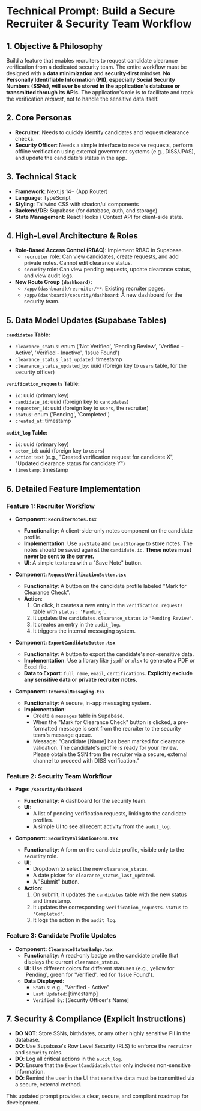 
# Technical Prompt: Build a Secure Recruiter & Security Team Workflow

## 1. Objective & Philosophy

Build a feature that enables recruiters to request candidate clearance verification from a dedicated security team. The entire workflow must be designed with a **data minimization** and **security-first** mindset. **No Personally Identifiable Information (PII), especially Social Security Numbers (SSNs), will ever be stored in the application's database or transmitted through its APIs.** The application's role is to facilitate and track the verification *request*, not to handle the sensitive data itself.

## 2. Core Personas

- **Recruiter**: Needs to quickly identify candidates and request clearance checks.
- **Security Officer**: Needs a simple interface to receive requests, perform offline verification using external government systems (e.g., DISS/JPAS), and update the candidate's status in the app.

## 3. Technical Stack

- **Framework**: Next.js 14+ (App Router)
- **Language**: TypeScript
- **Styling**: Tailwind CSS with shadcn/ui components
- **Backend/DB**: Supabase (for database, auth, and storage)
- **State Management**: React Hooks / Context API for client-side state.

## 4. High-Level Architecture & Roles

- **Role-Based Access Control (RBAC)**: Implement RBAC in Supabase.
  - `recruiter` role: Can view candidates, create requests, and add private notes. Cannot edit clearance status.
  - `security` role: Can view pending requests, update clearance status, and view audit logs.
- **New Route Group `(dashboard)`**:
  - `/app/(dashboard)/recruiter/**`: Existing recruiter pages.
  - `/app/(dashboard)/security/dashboard`: A new dashboard for the security team.

## 5. Data Model Updates (Supabase Tables)

**`candidates` Table:**
- `clearance_status`: enum ('Not Verified', 'Pending Review', 'Verified - Active', 'Verified - Inactive', 'Issue Found')
- `clearance_status_last_updated`: timestamp
- `clearance_status_updated_by`: uuid (foreign key to `users` table, for the security officer)

**`verification_requests` Table:**
- `id`: uuid (primary key)
- `candidate_id`: uuid (foreign key to `candidates`)
- `requester_id`: uuid (foreign key to `users`, the recruiter)
- `status`: enum ('Pending', 'Completed')
- `created_at`: timestamp

**`audit_log` Table:**
- `id`: uuid (primary key)
- `actor_id`: uuid (foreign key to `users`)
- `action`: text (e.g., "Created verification request for candidate X", "Updated clearance status for candidate Y")
- `timestamp`: timestamp

## 6. Detailed Feature Implementation

### Feature 1: Recruiter Workflow

- **Component: `RecruiterNotes.tsx`**
  - **Functionality**: A client-side-only notes component on the candidate profile.
  - **Implementation**: Use `useState` and `localStorage` to store notes. The notes should be saved against the `candidate.id`. **These notes must never be sent to the server.**
  - **UI**: A simple textarea with a "Save Note" button.

- **Component: `RequestVerificationButton.tsx`**
  - **Functionality**: A button on the candidate profile labeled "Mark for Clearance Check".
  - **Action**:
    1. On click, it creates a new entry in the `verification_requests` table with `status: 'Pending'`.
    2. It updates the `candidates.clearance_status` to `'Pending Review'`.
    3. It creates an entry in the `audit_log`.
    4. It triggers the internal messaging system.

- **Component: `ExportCandidateButton.tsx`**
  - **Functionality**: A button to export the candidate's non-sensitive data.
  - **Implementation**: Use a library like `jspdf` or `xlsx` to generate a PDF or Excel file.
  - **Data to Export**: `full_name`, `email`, `certifications`. **Explicitly exclude any sensitive data or private recruiter notes.**

- **Component: `InternalMessaging.tsx`**
  - **Functionality**: A secure, in-app messaging system.
  - **Implementation**:
    - Create a `messages` table in Supabase.
    - When the "Mark for Clearance Check" button is clicked, a pre-formatted message is sent from the recruiter to the security team's message queue.
    - Message: "Candidate [Name] has been marked for clearance validation. The candidate's profile is ready for your review. Please obtain the SSN from the recruiter via a secure, external channel to proceed with DISS verification."

### Feature 2: Security Team Workflow

- **Page: `/security/dashboard`**
  - **Functionality**: A dashboard for the security team.
  - **UI**:
    - A list of pending verification requests, linking to the candidate profiles.
    - A simple UI to see all recent activity from the `audit_log`.

- **Component: `SecurityValidationForm.tsx`**
  - **Functionality**: A form on the candidate profile, visible only to the `security` role.
  - **UI**:
    - Dropdown to select the new `clearance_status`.
    - A date picker for `clearance_status_last_updated`.
    - A "Submit" button.
  - **Action**:
    1. On submit, it updates the `candidates` table with the new status and timestamp.
    2. It updates the corresponding `verification_requests.status` to `'Completed'`.
    3. It logs the action in the `audit_log`.

### Feature 3: Candidate Profile Updates

- **Component: `ClearanceStatusBadge.tsx`**
  - **Functionality**: A read-only badge on the candidate profile that displays the current `clearance_status`.
  - **UI**: Use different colors for different statuses (e.g., yellow for 'Pending', green for 'Verified', red for 'Issue Found').
  - **Data Displayed**:
    - `Status`: e.g., "Verified - Active"
    - `Last Updated`: [timestamp]
    - `Verified By`: [Security Officer's Name]

## 7. Security & Compliance (Explicit Instructions)

- **DO NOT**: Store SSNs, birthdates, or any other highly sensitive PII in the database.
- **DO**: Use Supabase's Row Level Security (RLS) to enforce the `recruiter` and `security` roles.
- **DO**: Log all critical actions in the `audit_log`.
- **DO**: Ensure that the `ExportCandidateButton` only includes non-sensitive information.
- **DO**: Remind the user in the UI that sensitive data must be transmitted via a secure, external method.

This updated prompt provides a clear, secure, and compliant roadmap for development.

